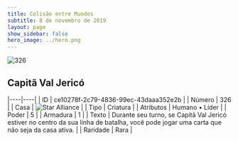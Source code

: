 ```yaml
---
title: Colisão entre Mundos
subtitle: 8 de novembro de 2019
layout: page
show_sidebar: false
hero_image: ../hero.png
---
```


![326](https://cdn.keyforgegame.com/media/card_front/pt/452_326_WFJ3PV7V9624_pt.png)

## Capitã Val Jericó

|----|----|
| ID | ce10278f-2c79-4836-99ec-43daaa352e2b |
| Número | 326 |
| Casa | ![Star Alliance](https://archonarcana.com/images/thumb/7/7d/Star_Alliance.png/22px-Star_Alliance.png "Aliança Estelar") |
| Tipo | Criatura |
| Atributos | Humano • Líder |
| Poder | 5 |
| Armadura | 1 |
| Texto | Durante seu turno, se Capitã Val Jericó estiver no centro da sua linha de batalha, você pode jogar uma carta que não seja da casa ativa. |
| Raridade | Rara |
